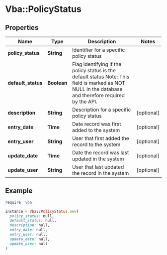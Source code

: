 # Vba::PolicyStatus

## Properties

| Name | Type | Description | Notes |
| ---- | ---- | ----------- | ----- |
| **policy_status** | **String** | Identifier for a specific policy status |  |
| **default_status** | **Boolean** | Flag identifying if the policy status is the default status Note: This field is marked as NOT NULL in the database and therefore required by the API. |  |
| **description** | **String** | Description for a specific policy status | [optional] |
| **entry_date** | **Time** | Date record was first added to the system | [optional] |
| **entry_user** | **String** | User that first added the record to the system | [optional] |
| **update_date** | **Time** | Date the record was last updated in the system | [optional] |
| **update_user** | **String** | User that last updated the record in the system | [optional] |

## Example

```ruby
require 'vba'

instance = Vba::PolicyStatus.new(
  policy_status: null,
  default_status: null,
  description: null,
  entry_date: null,
  entry_user: null,
  update_date: null,
  update_user: null
)
```

